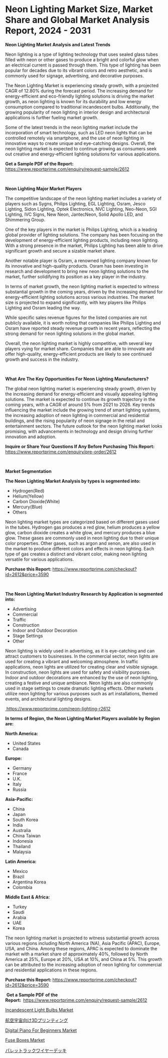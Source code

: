 <p><h1>Neon Lighting Market Size, Market Share and Global Market Analysis Report, 2024 - 2031</h1></p><p><strong>Neon Lighting Market Analysis and Latest Trends</strong></p>
<p><p>Neon lighting is a type of lighting technology that uses sealed glass tubes filled with neon or other gases to produce a bright and colorful glow when an electrical current is passed through them. This type of lighting has been popular for decades due to its vibrant colors and retro aesthetic, and is commonly used for signage, advertising, and decorative purposes.</p><p>The Neon Lighting Market is experiencing steady growth, with a projected CAGR of 12.80% during the forecast period. The increasing demand for energy-efficient and eco-friendly lighting solutions is driving the market growth, as neon lighting is known for its durability and low energy consumption compared to traditional incandescent bulbs. Additionally, the growing popularity of neon lighting in interior design and architectural applications is further fueling market growth.</p><p>Some of the latest trends in the neon lighting market include the incorporation of smart technology, such as LED neon lights that can be controlled remotely via smartphone, and the use of neon lighting in innovative ways to create unique and eye-catching designs. Overall, the neon lighting market is expected to continue growing as consumers seek out creative and energy-efficient lighting solutions for various applications.</p></p>
<p><strong>Get a Sample PDF of the Report:&nbsp;</strong> <a href="https://www.reportprime.com/enquiry/request-sample/2612">https://www.reportprime.com/enquiry/request-sample/2612</a></p>
<p>&nbsp;</p>
<p><strong>Neon Lighting Major Market Players</strong></p>
<p><p>The competitive landscape of the neon lighting market includes a variety of players such as Sygns, Philips Lighting, EGL Lighting, Osram, Jesco Lighting, Sidon Lighting, Optek Electronics, NVC Lighting, Neo-Neon, SGI Lighting, IVC Signs, New Neon, JantecNeon, Solid Apollo LED, and Shimmering Group.</p><p>One of the key players in the market is Philips Lighting, which is a leading global provider of lighting solutions. The company has been focusing on the development of energy-efficient lighting products, including neon lighting. With a strong presence in the market, Philips Lighting has been able to drive significant growth and secure a sizable market share.</p><p>Another notable player is Osram, a renowned lighting company known for its innovative and high-quality products. Osram has been investing in research and development to bring new neon lighting solutions to the market, further solidifying its position as a key player in the industry.</p><p>In terms of market growth, the neon lighting market is expected to witness substantial growth in the coming years, driven by the increasing demand for energy-efficient lighting solutions across various industries. The market size is projected to expand significantly, with key players like Philips Lighting and Osram leading the way.</p><p>While specific sales revenue figures for the listed companies are not publicly available, it is worth noting that companies like Philips Lighting and Osram have reported steady revenue growth in recent years, reflecting the strong demand for neon lighting solutions in the global market.</p><p>Overall, the neon lighting market is highly competitive, with several key players vying for market share. Companies that are able to innovate and offer high-quality, energy-efficient products are likely to see continued growth and success in the industry.</p></p>
<p>&nbsp;</p>
<p><strong>What Are The Key Opportunities For Neon Lighting Manufacturers?</strong></p>
<p><p>The global neon lighting market is experiencing steady growth, driven by the increasing demand for energy-efficient and visually appealing lighting solutions. The market is expected to continue its growth trajectory in the coming years, with a CAGR of around 5% from 2021 to 2026. Key trends influencing the market include the growing trend of smart lighting systems, the increasing adoption of neon lighting in commercial and residential buildings, and the rising popularity of neon signage in the retail and entertainment sectors. The future outlook for the neon lighting market looks promising, with advancements in technology and design driving further innovation and adoption.</p></p>
<p><strong>Inquire or Share Your Questions If Any Before Purchasing This Report:</strong> <a href="https://www.reportprime.com/enquiry/pre-order/2612">https://www.reportprime.com/enquiry/pre-order/2612</a></p>
<p>&nbsp;</p>
<p><strong>Market Segmentation</strong></p>
<p><strong>The Neon Lighting Market Analysis by types is segmented into:</strong></p>
<p><ul><li>Hydrogen(Red)</li><li>Helium(Yellow)</li><li>Carbon Dioxide(White)</li><li>Mercury(Blue)</li><li>Others</li></ul></p>
<p><p>Neon lighting market types are categorized based on different gases used in the tubes. Hydrogen gas produces a red glow, helium produces a yellow glow, carbon dioxide creates a white glow, and mercury produces a blue glow. These gases are commonly used in neon lighting due to their unique color properties. Other gases, such as argon and xenon, are also used in the market to produce different colors and effects in neon lighting. Each type of gas creates a distinct and vibrant color, making neon lighting versatile for various applications.</p></p>
<p><strong>Purchase this Report:&nbsp;</strong><a href="https://www.reportprime.com/checkout?id=2612&price=3590">https://www.reportprime.com/checkout?id=2612&price=3590</a></p>
<p>&nbsp;</p>
<p><strong>The Neon Lighting Market Industry Research by Application is segmented into:</strong></p>
<p><ul><li>Advertising</li><li>Commercial</li><li>Traffic</li><li>Construction</li><li>Indoor and Outdoor Decoration</li><li>Stage Settings</li><li>Other</li></ul></p>
<p><p>Neon lighting is widely used in advertising, as it is eye-catching and can attract customers to businesses. In the commercial sector, neon lights are used for creating a vibrant and welcoming atmosphere. In traffic applications, neon lights are utilized for creating clear and visible signage. In construction, neon lights are used for safety and visibility purposes. Indoor and outdoor decorations are enhanced by the use of neon lighting, creating a festive and unique ambiance. Neon lights are also commonly used in stage settings to create dramatic lighting effects. Other markets utilize neon lighting for various purposes such as art installations, themed events, and architectural lighting designs.</p></p>
<p><a href="https://www.reportprime.com/neon-lighting-r2612">&nbsp;https://www.reportprime.com/neon-lighting-r2612</a></p>
<p><strong>In terms of Region, the Neon Lighting Market Players available by Region are:</strong></p>
<p>
    <p> <strong> North America: </strong>
        <ul>
            <li>United States</li>
            <li>Canada</li>
        </ul>
        </p> 
    <p> <strong> Europe: </strong>
        <ul>
            <li>Germany</li>
            <li>France</li>
            <li>U.K.</li>
            <li>Italy</li>
            <li>Russia</li>
        </ul>
        </p> 
    <p> <strong> Asia-Pacific: </strong>
        <ul>
            <li>China</li>
            <li>Japan</li>
            <li>South Korea</li>
            <li>India</li>
            <li>Australia</li>
            <li>China Taiwan</li>
            <li>Indonesia</li>
            <li>Thailand</li>
            <li>Malaysia</li>
        </ul>
        </p> 
    <p> <strong> Latin America: </strong>
        <ul>
            <li>Mexico</li>
            <li>Brazil</li>
            <li>Argentina Korea</li>
            <li>Colombia</li>
        </ul>
        </p> 
    <p> <strong> Middle East & Africa: </strong>
        <ul>
            <li>Turkey</li>
            <li>Saudi</li>
            <li>Arabia</li>
            <li>UAE</li>
            <li>Korea</li>
        </ul>
    </p>
    </p>
<p><p>The neon lighting market is projected to witness substantial growth across various regions including North America (NA), Asia Pacific (APAC), Europe, USA, and China. Among these regions, APAC is expected to dominate the market with a market share of approximately 40%, followed by North America at 25%, Europe at 20%, USA at 10%, and China at 5%. This growth can be attributed to the increasing adoption of neon lighting for commercial and residential applications in these regions.</p></p>
<p><strong>Purchase this Report: </strong><a href="https://www.reportprime.com/checkout?id=2612&price=3590">https://www.reportprime.com/checkout?id=2612&price=3590</a></p>
<p>&nbsp;<strong>Get a Sample PDF of the Report:&nbsp;&nbsp;</strong><a href="https://www.reportprime.com/enquiry/request-sample/2612">https://www.reportprime.com/enquiry/request-sample/2612</a></p>
<p><strong></strong></p>
<p><p><a href="https://github.com/MyrtisWest1/Market-Research-Report-List-1/blob/main/incandescent-light-bulbs-market.md">Incandescent Light Bulbs Market</a></p><p><a href="https://medium.com/@kyaorris56456/%E8%88%AA%E7%A9%BA%E5%AE%87%E5%AE%99%E7%94%A3%E6%A5%AD%E5%90%91%E3%81%913d%E3%83%97%E3%83%AA%E3%83%B3%E3%83%88%E5%B8%82%E5%A0%B4%E5%B1%95%E6%9C%9B-%E6%A5%AD%E7%95%8C%E6%A6%82%E8%A6%81%E3%81%A8%E4%BA%88%E6%B8%AC-2024%E5%B9%B4%E3%81%8B%E3%82%892031%E5%B9%B4%E3%81%BE%E3%81%A7-fc688c4791d9">航空宇宙向け3Dプリンティング</a></p><p><a href="https://issuu.com/reportprime-2/docs/digital-piano-for-beginners-market-size-2030.pptx">Digital Piano For Beginners Market</a></p><p><a href="https://github.com/LaceyZemlak1/Market-Research-Report-List-1/blob/main/fuse-boxes-market.md">Fuse Boxes Market</a></p><p><a href="https://github.com/LizaHeller2023/Market-Research-Report-List-1/blob/main/750414572418.md">パレットラックワイヤーデッキ</a></p></p>